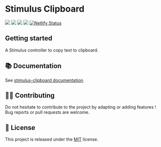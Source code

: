 # Stimulus Clipboard

[![](https://img.shields.io/npm/dt/stimulus-clipboard.svg)](https://www.npmjs.com/package/stimulus-clipboard)
[![](https://img.shields.io/npm/v/stimulus-clipboard.svg)](https://www.npmjs.com/package/stimulus-clipboard)
[![](https://github.com/stimulus-components/stimulus-clipboard/workflows/Lint/badge.svg)](https://github.com/stimulus-components/stimulus-clipboard)
[![](https://img.shields.io/github/license/stimulus-components/stimulus-clipboard.svg)](https://github.com/stimulus-components/stimulus-clipboard)
[![Netlify Status](https://api.netlify.com/api/v1/badges/80f85acb-2a15-4326-9bd1-92a461e53c22/deploy-status)](https://stimulus-clipboard.netlify.com)

## Getting started

A Stimulus controller to copy text to clipboard.

## 📚 Documentation

See [stimulus-clipboard documentation](https://stimulus-components.netlify.app/docs/components/stimulus-clipboard/).

## 👷‍♂️ Contributing

Do not hesitate to contribute to the project by adapting or adding features ! Bug reports or pull requests are welcome.

## 📝 License

This project is released under the [MIT](http://opensource.org/licenses/MIT) license.
